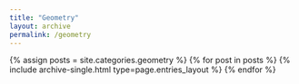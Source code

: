 ```yaml
---
title: "Geometry"
layout: archive
permalink: /geometry
---
```



{% assign posts = site.categories.geometry %}
{% for post in posts %} {% include archive-single.html type=page.entries_layout %} {% endfor %}